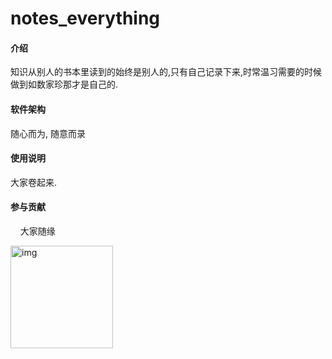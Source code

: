 # notes_everything

#### 介绍

知识从别人的书本里读到的始终是别人的,只有自己记录下来,时常温习需要的时候做到如数家珍那才是自己的.

#### 软件架构

 随心而为, 随意而录

#### 使用说明

 大家卷起来.

#### 参与贡献

    大家随缘

<img title="" src="file:///Users/hunter/Desktop/book/notes_everything/assets/qrcode.jpg" alt="img" width="164" data-align="inline">
